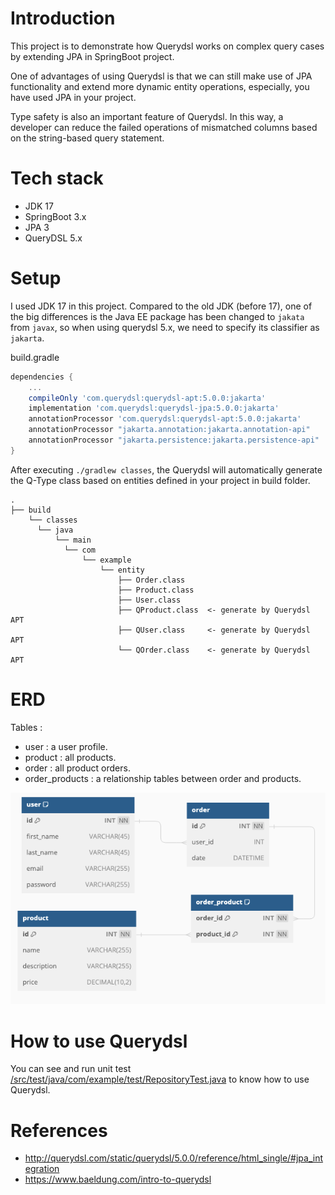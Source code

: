 # Introduction

This project is to demonstrate how Querydsl works on complex query cases by extending JPA in SpringBoot project. 

One of advantages of using Querydsl is that we can still make use of JPA functionality and extend more dynamic 
entity operations, especially, you have used JPA in your project. 

Type safety is also an important feature of Querydsl. In this way, a developer can reduce the failed operations 
of mismatched columns based on the string-based query statement.

# Tech stack

- JDK 17
- SpringBoot 3.x
- JPA 3
- QueryDSL 5.x

# Setup
I used JDK 17 in this project. Compared to the old JDK (before 17), one of the big differences is the Java EE package 
has been changed to `jakata` from `javax`, so when using querydsl 5.x, we need to specify its classifier as `jakarta`.

build.gradle
```groovy
dependencies {
    ...
    compileOnly 'com.querydsl:querydsl-apt:5.0.0:jakarta'
    implementation 'com.querydsl:querydsl-jpa:5.0.0:jakarta'
    annotationProcessor 'com.querydsl:querydsl-apt:5.0.0:jakarta'
    annotationProcessor "jakarta.annotation:jakarta.annotation-api"
    annotationProcessor "jakarta.persistence:jakarta.persistence-api"
}
```

After executing `./gradlew classes`, the Querydsl will automatically generate the Q-Type class based on entities defined 
in your project in build folder.

```shell
.
├── build
    └── classes
      └── java
          └── main
            └── com
                └── example
                    └── entity
                        ├── Order.class
                        ├── Product.class
                        ├── User.class
                        ├── QProduct.class  <- generate by Querydsl APT
                        ├── QUser.class     <- generate by Querydsl APT
                        └── QOrder.class    <- generate by Querydsl APT

```

# ERD
Tables : 
- user : a user profile.
- product : all products.
- order : all product orders.
- order_products : a relationship tables between order and products.

![erd](./doc/erd.png)

# How to use Querydsl
You can see and run unit test
[/src/test/java/com/example/test/RepositoryTest.java](./src/test/java/com/example/test/RepositoryTest.java)
to know how to use Querydsl.

# References
- http://querydsl.com/static/querydsl/5.0.0/reference/html_single/#jpa_integration
- https://www.baeldung.com/intro-to-querydsl